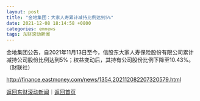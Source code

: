 ```yaml
---
layout: post
title: "金地集团：大家人寿累计减持比例达到5%"
date: 2021-12-08 18:14:58 +0800
categories: emnews
tags: 东财滚动新闻
---
```


金地集团公告，自2021年11月13日至今，信股东大家人寿保险股份有限公司累计减持公司股份比例达到5%；权益变动后，其持有公司股份比例下降至10.43%。（财联社）

<http://finance.eastmoney.com/news/1354,202112082207320579.html>

[返回东财滚动新闻](//finews.withounder.com/emnews/)｜[返回首页](//finews.withounder.com/)